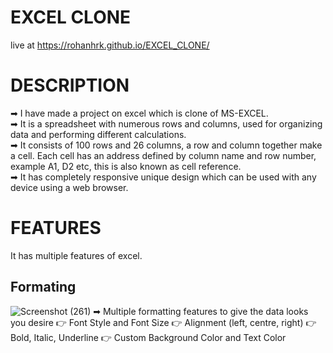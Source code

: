 # EXCEL CLONE
live at https://rohanhrk.github.io/EXCEL_CLONE/

# DESCRIPTION
➡ I have made a project on excel which is clone of MS-EXCEL. <br/>
➡ It is a spreadsheet with numerous rows and columns, used for organizing data and performing different calculations. <br/>
➡ It consists of 100 rows and 26 columns, a row and column together make a cell. Each cell has an address defined by column name and row number, example A1, D2 etc, this is also known as cell reference.<br/>
➡ It has completely responsive unique design which can be used with any device using a web browser.<br/>

# FEATURES
It has multiple features of excel.
## Formating 
![Screenshot (261)](https://user-images.githubusercontent.com/72231697/186700537-648120da-9e58-405f-8802-1d9e4f6265a8.png)
➡ Multiple formatting features to give the data looks you desire
  👉 Font Style and Font Size 
  👉 Alignment (left, centre, right)
  👉 Bold, Italic, Underline
  👉 Custom Background Color and Text Color
  
 


